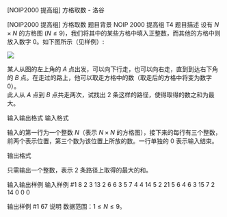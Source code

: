



[NOIP2000 提高组] 方格取数 - 洛谷














[NOIP2000 提高组] 方格取数
题目背景
NOIP 2000 提高组 T4
题目描述
设有 $N \times N$ 的方格图 $(N \le 9)$，我们将其中的某些方格中填入正整数，而其他的方格中则放入数字 $0$。如下图所示（见样例）:

![](https://cdn.luogu.com.cn/upload/image_hosting/0bpummja.png)

某人从图的左上角的 $A$ 点出发，可以向下行走，也可以向右走，直到到达右下角的 $B$ 点。在走过的路上，他可以取走方格中的数（取走后的方格中将变为数字 $0$）。  
此人从 $A$ 点到 $B$ 点共走两次，试找出 $2$ 条这样的路径，使得取得的数之和为最大。

输入输出格式
输入格式

输入的第一行为一个整数 $N$（表示 $N \times N$ 的方格图），接下来的每行有三个整数，前两个表示位置，第三个数为该位置上所放的数。一行单独的 $0$ 表示输入结束。

输出格式

只需输出一个整数，表示 $2$ 条路径上取得的最大的和。

输入输出样例
输入样例 #1
8
2 3 13
2 6  6
3 5  7
4 4 14
5 2 21
5 6  4
6 3 15
7 2 14
0 0  0

输出样例 #1
67
说明
数据范围：$1\le N\le 9$。







